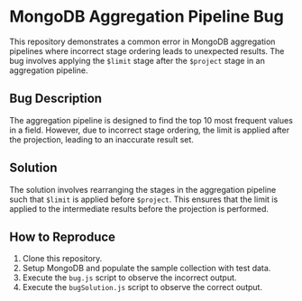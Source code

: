 # MongoDB Aggregation Pipeline Bug
This repository demonstrates a common error in MongoDB aggregation pipelines where incorrect stage ordering leads to unexpected results. The bug involves applying the `$limit` stage after the `$project` stage in an aggregation pipeline.

## Bug Description
The aggregation pipeline is designed to find the top 10 most frequent values in a field. However, due to incorrect stage ordering, the limit is applied after the projection, leading to an inaccurate result set.

## Solution
The solution involves rearranging the stages in the aggregation pipeline such that `$limit` is applied before `$project`. This ensures that the limit is applied to the intermediate results before the projection is performed. 

## How to Reproduce
1. Clone this repository.
2. Setup MongoDB and populate the sample collection with test data.
3. Execute the `bug.js` script to observe the incorrect output.
4. Execute the `bugSolution.js` script to observe the correct output.
